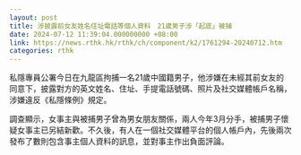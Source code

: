 ```yaml
---
layout: post
title: 涉披露前女友姓名住址電話等個人資料　21歲男子涉「起底」被捕
date: 2024-07-12 11:39:04.000000000 +08:00
link: https://news.rthk.hk/rthk/ch/component/k2/1761294-20240712.htm
categories: rthk
---
```


私隱專員公署今日在九龍區拘捕一名21歲中國籍男子，他涉嫌在未經其前女友的同意下，披露對方的英文姓名、住址、手提電話號碼、照片及社交媒體帳戶名稱，涉嫌違反《私隱條例》規定。

調查顯示，女事主與被捕男子曾為男女朋友關係，兩人今年3月分手，被捕男子懷疑女事主已另結新歡。不久後，有人在一個社交媒體平台的個人帳戶內，先後兩次發布了數則包含事主個人資料的訊息，並對事主作出負面評論。
